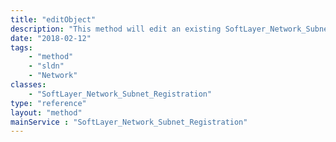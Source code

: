 ```yaml
---
title: "editObject"
description: "This method will edit an existing SoftLayer_Network_Subnet_Registration object. For more detail, see [SoftLayer_Network_Subnet_Registration::createObject](reference/datatypes/$1/#$2). "
date: "2018-02-12"
tags:
    - "method"
    - "sldn"
    - "Network"
classes:
    - "SoftLayer_Network_Subnet_Registration"
type: "reference"
layout: "method"
mainService : "SoftLayer_Network_Subnet_Registration"
---
```

